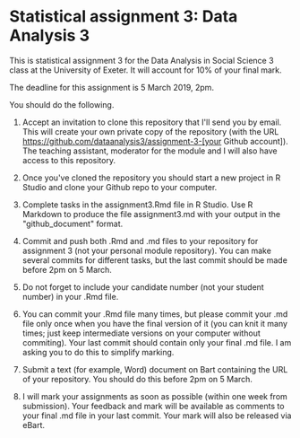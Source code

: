 # Statistical assignment 3: Data Analysis 3

This is statistical assignment 3 for the Data Analysis in Social Science 3 class at the University of Exeter. It will account for 10% of your final mark.

The deadline for this assignment is 5 March 2019, 2pm.

You should do the following.

1. Accept an invitation to clone this repository that I'll send you by email. This will create your own private copy of the repository (with the URL https://github.com/dataanalysis3/assignment-3-[your Github account]). The teaching assistant, moderator for the module and I will also have access to this repository.

2. Once you've cloned the repository you should start a new project in R Studio and clone your Github repo to your computer.

3. Complete tasks in the assignment3.Rmd file in R Studio. Use R Markdown to produce the file assignment3.md with your output in the "github_document" format.

4. Commit and push both .Rmd and .md files to your repository for assignment 3 (not your personal module repository). You can make several commits for different tasks, but the last commit should be made before 2pm on 5 March.

5. Do not forget to include your candidate number (not your student number) in your .Rmd file.

6. You can commit your .Rmd file many times, but please commit your .md file only once when you have the final version of it (you can knit it many times; just keep intermediate versions on your computer without commiting). Your last commit should contain only your final .md file. I am asking you to do this to simplify marking.

6. Submit a text (for example, Word) document on Bart containing the URL of your repository. You should do this before 2pm on 5 March.

7. I will mark your assignments as soon as possible (within one week from submission). Your feedback and mark will be available as comments to your final .md file in your last commit. Your mark will also be released via eBart.